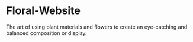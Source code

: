 # Floral-Website
The art of using plant materials and flowers to create an eye-catching and balanced composition or display.
